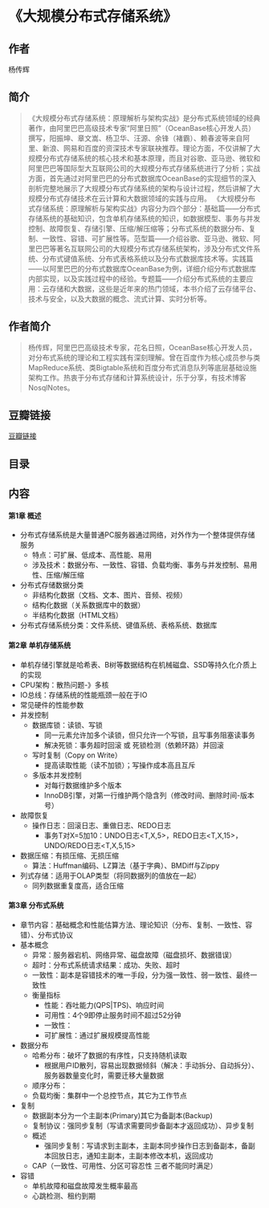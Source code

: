 《大规模分布式存储系统》
=======================

## 作者
   杨传辉  
  
## 简介
> 《大规模分布式存储系统：原理解析与架构实战》是分布式系统领域的经典著作，由阿里巴巴高级技术专家“阿里日照”（OceanBase核心开发人员）撰写，阳振坤、章文嵩、杨卫华、汪源、余锋（褚霸）、赖春波等来自阿里、新浪、网易和百度的资深技术专家联袂推荐。理论方面，不仅讲解了大规模分布式存储系统的核心技术和基本原理，而且对谷歌、亚马逊、微软和阿里巴巴等国际型大互联网公司的大规模分布式存储系统进行了分析；实战方面，首先通过对阿里巴巴的分布式数据库OceanBase的实现细节的深入剖析完整地展示了大规模分布式存储系统的架构与设计过程，然后讲解了大规模分布式存储技术在云计算和大数据领域的实践与应用。
《大规模分布式存储系统：原理解析与架构实战》内容分为四个部分：基础篇——分布式存储系统的基础知识，包含单机存储系统的知识，如数据模型、事务与并发控制、故障恢复、存储引擎、压缩/解压缩等；分布式系统的数据分布、复制、一致性、容错、可扩展性等。范型篇——介绍谷歌、亚马逊、微软、阿里巴巴等著名互联网公司的大规模分布式存储系统架构，涉及分布式文件系统、分布式键值系统、分布式表格系统以及分布式数据库技术等。实践篇——以阿里巴巴的分布式数据库OceanBase为例，详细介绍分布式数据库内部实现，以及实践过程中的经验。专题篇——介绍分布式系统的主要应用：云存储和大数据，这些是近年来的热门领域，本书介绍了云存储平台、技术与安全，以及大数据的概念、流式计算、实时分析等。

## 作者简介
> 杨传辉，阿里巴巴高级技术专家，花名日照，OceanBase核心开发人员，对分布式系统的理论和工程实践有深刻理解。曾在百度作为核心成员参与类MapReduce系统、类Bigtable系统和百度分布式消息队列等底层基础设施架构工作。热衷于分布式存储和计算系统设计，乐于分享，有技术博客NosqlNotes。

## 豆瓣链接
[豆瓣链接](https://book.douban.com/subject/25723658/)

## 目录

## 内容

#### 第1章 概述
* 分布式存储系统是大量普通PC服务器通过网络，对外作为一个整体提供存储服务
  - 特点：可扩展、低成本、高性能、易用
  - 涉及技术：数据分布、一致性、容错、负载均衡、事务与并发控制、易用性、压缩/解压缩
* 分布式存储数据分类
  - 非结构化数据（文档、文本、图片、音频、视频）
  - 结构化数据（关系数据库中的数据）
  - 半结构化数据（HTML文档）
* 分布式存储系统分类：文件系统、键值系统、表格系统、数据库

#### 第2章 单机存储系统
* 单机存储引擎就是哈希表、B树等数据结构在机械磁盘、SSD等持久化介质上的实现
* CPU架构：散热问题-》多核
* IO总线：存储系统的性能瓶颈一般在于IO
* 常见硬件的性能参数
* 并发控制
  - 数据库锁：读锁、写锁
    - 同一元素允许加多个读锁，但只允许一个写锁，且写事务阻塞读事务
    - 解决死锁：事务超时回滚 或 死锁检测（依赖环路）并回滚
  - 写时复制（Copy on Write）
    - 提高读取性能（读不加锁）；写操作成本高且互斥
  - 多版本并发控制 
    - 对每行数据维护多个版本
    - InnoDB引擎，对第一行维护两个隐含列（修改时间、删除时间-版本号）
* 故障恢复
  - 操作日志：回滚日志、重做日志、REDO日志
    - 事务T对X=5加10：UNDO日志<T,X,5>，REDO日志<T,X,15>，UNDO/REDO日志<T,X,5,15>
* 数据压缩：有损压缩、无损压缩
  - 算法：Huffman编码、LZ算法（基于字典）、BMDiff与Zippy
* 列式存储：适用于OLAP类型（将同数据列的值放在一起）
  - 同列数据重复度高，适合压缩
  
#### 第3章 分布式系统
* 章节内容：基础概念和性能估算方法、理论知识（分布、复制、一致性、容错）、分布式协议
* 基本概念
  - 异常：服务器宕机、网络异常、磁盘故障（磁盘损坏、数据错误）
  - 超时：分布式系统请求结果：成功、失败、超时
  - 一致性：副本是容错技术的唯一手段，分为强一致性、弱一致性、最终一致性
  - 衡量指标
    - 性能：吞吐能力(QPS|TPS)、响应时间
    - 可用性：4个9即停止服务时间不超过52分钟
    - 一致性：
    - 可扩展性：通过扩展规模提高性能
* 数据分布
  - 哈希分布：破坏了数据的有序性，只支持随机读取
    - 根据用户ID散列，容易出现数据倾斜（解决：手动拆分、自动拆分）、服务器数量变化时，需要迁移大量数据
  - 顺序分布：
  - 负载均衡：集群中一个总控节点，其它为工作节点
* 复制
  - 数据副本分为一个主副本(Primary)其它为备副本(Backup)
  - 复制协议：强同步复制（写请求需要同步备副本才返回成功）、异步复制
  - 概述
    - 强同步复制：写请求到主副本，主副本同步操作日志到备副本，备副本回放日志，通知主副本，主副本修改本机，返回成功
  - CAP（一致性、可用性、分区可容忍性 三者不能同时满足）
* 容错
  - 单机故障和磁盘故障发生概率最高
  - 心跳检测、租约到期
